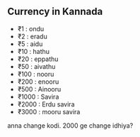 ## Currency in Kannada

- ₹1 : ondu
- ₹2 : eradu
- ₹5 : aidu
- ₹10 : hathu
- ₹20 : eppathu
- ₹50 : aivathu
- ₹100 : nooru
- ₹200 : enooru
- ₹500 : Ainooru
- ₹1000 : Savira
- ₹2000 : Erdu savira
- ₹3000 : mooru savira

anna change kodi.
2000 ge change idhiya?